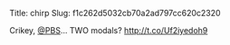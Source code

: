 Title: chirp
Slug: f1c262d5032cb70a2ad797cc620c2320

Crikey, <a href="http://twitter.com/PBS">@PBS</a>... TWO modals? <a href="http://t.co/Uf2iyedoh9">http://t.co/Uf2iyedoh9</a>
